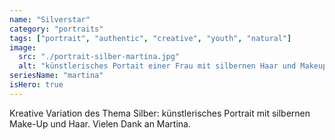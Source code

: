 ```yaml
---
name: "Silverstar"
category: "portraits"
tags: ["portrait", "authentic", "creative", "youth", "natural"]
image:
  src: "./portrait-silber-martina.jpg"
  alt: "künstlerisches Portait einer Frau mit silbernen Haar und Makeup"
seriesName: "martina"
isHero: true
---
```


Kreative Variation des Thema Silber: künstlerisches Portrait mit silbernen Make-Up und Haar. Vielen Dank an Martina.